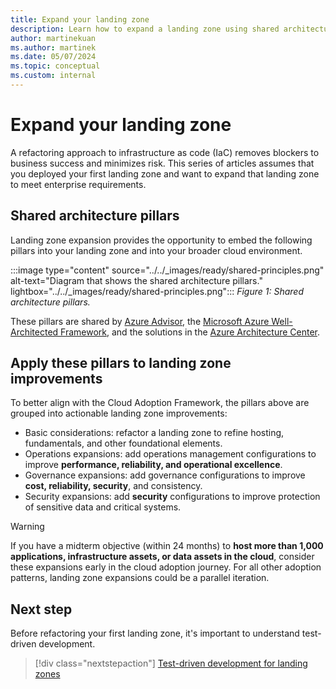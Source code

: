 ```yaml
---
title: Expand your landing zone
description: Learn how to expand a landing zone using shared architecture pillars from the Cloud Adoption Framework.
author: martinekuan
ms.author: martinek
ms.date: 05/07/2024
ms.topic: conceptual
ms.custom: internal
---
```


# Expand your landing zone

A refactoring approach to infrastructure as code (IaC) removes blockers to business success and minimizes risk. This series of articles assumes that you deployed your first landing zone and want to expand that landing zone to meet enterprise requirements.

## Shared architecture pillars

Landing zone expansion provides the opportunity to embed the following pillars into your landing zone and into your broader cloud environment.

:::image type="content" source="../../_images/ready/shared-principles.png" alt-text="Diagram that shows the shared architecture pillars." lightbox="../../_images/ready/shared-principles.png":::
*Figure 1: Shared architecture pillars.*

These pillars are shared by [Azure Advisor](/azure/advisor/advisor-overview), the [Microsoft Azure Well-Architected Framework](/azure/architecture/framework/), and the solutions in the [Azure Architecture Center](/azure/architecture/).

## Apply these pillars to landing zone improvements

To better align with the Cloud Adoption Framework, the pillars above are grouped into actionable landing zone improvements:

- Basic considerations: refactor a landing zone to refine hosting, fundamentals, and other foundational elements.
- Operations expansions: add operations management configurations to improve **performance, reliability, and operational excellence**.
- Governance expansions: add governance configurations to improve **cost, reliability, security**, and consistency.
- Security expansions: add **security** configurations to improve protection of sensitive data and critical systems.

> [!WARNING]
> If you have a midterm objective (within 24 months) to **host more than 1,000 applications, infrastructure assets, or data assets in the cloud**, consider these expansions early in the cloud adoption journey. For all other adoption patterns, landing zone expansions could be a parallel iteration.

## Next step

Before refactoring your first landing zone, it's important to understand test-driven development.

> [!div class="nextstepaction"]
> [Test-driven development for landing zones](development-strategy-test-driven-development.md)
